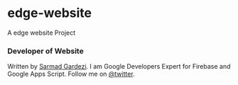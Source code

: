 # edge-website
A edge website Project


### Developer of Website
Written by [Sarmad Gardezi](https://sarmadgardezi.com). I am Google Developers Expert for Firebase and Google Apps Script. 
Follow me on [@twitter](https://twitter.com/sarmadgardezi).
